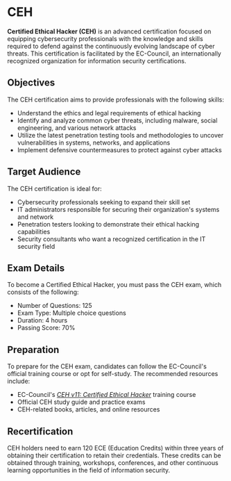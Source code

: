 # CEH

**Certified Ethical Hacker (CEH)** is an advanced certification focused on equipping cybersecurity professionals with the knowledge and skills required to defend against the continuously evolving landscape of cyber threats. This certification is facilitated by the EC-Council, an internationally recognized organization for information security certifications.

## Objectives

The CEH certification aims to provide professionals with the following skills:

- Understand the ethics and legal requirements of ethical hacking
- Identify and analyze common cyber threats, including malware, social engineering, and various network attacks 
- Utilize the latest penetration testing tools and methodologies to uncover vulnerabilities in systems, networks, and applications 
- Implement defensive countermeasures to protect against cyber attacks

## Target Audience

The CEH certification is ideal for:

- Cybersecurity professionals seeking to expand their skill set
- IT administrators responsible for securing their organization's systems and network
- Penetration testers looking to demonstrate their ethical hacking capabilities
- Security consultants who want a recognized certification in the IT security field

## Exam Details

To become a Certified Ethical Hacker, you must pass the CEH exam, which consists of the following:

- Number of Questions: 125
- Exam Type: Multiple choice questions
- Duration: 4 hours
- Passing Score: 70%

## Preparation

To prepare for the CEH exam, candidates can follow the EC-Council's official training course or opt for self-study. The recommended resources include:

- EC-Council's [*CEH v11: Certified Ethical Hacker*](https://www.eccouncil.org/programs/certified-ethical-hacker-ceh/) training course
- Official CEH study guide and practice exams
- CEH-related books, articles, and online resources

## Recertification

CEH holders need to earn 120 ECE (Education Credits) within three years of obtaining their certification to retain their credentials. These credits can be obtained through training, workshops, conferences, and other continuous learning opportunities in the field of information security.